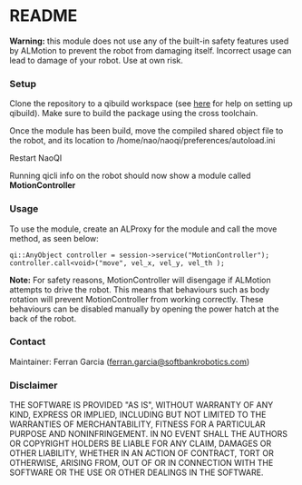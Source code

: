 # README #

**Warning:** this module does not use any of the built-in safety features used by ALMotion to prevent the robot from damaging itself. Incorrect usage can lead to damage of your robot. Use at own risk.

### Setup ###

Clone the repository to a qibuild workspace (see [here](http://doc.aldebaran.com/qibuild/beginner/getting_started.html) for help on setting up qibuild). Make sure to build the package using the cross toolchain.

Once the module has been build, move the compiled shared object file to the robot, and its location to /home/nao/naoqi/preferences/autoload.ini

Restart NaoQI

Running qicli info on the robot should now show a module called **MotionController**

### Usage ###

To use the module, create an ALProxy for the module and call the move method, as seen below:
```
qi::AnyObject controller = session->service("MotionController");
controller.call<void>("move", vel_x, vel_y, vel_th );
```

**Note:** For safety reasons, MotionController will disengage if ALMotion attempts to drive the robot. This means that behaviours such as body rotation will prevent MotionController from working correctly. These behaviours can be disabled manually by opening the power hatch at the back of the robot.


### Contact ###
Maintainer: Ferran Garcia (ferran.garcia@softbankrobotics.com)

### Disclaimer ###
THE SOFTWARE IS PROVIDED "AS IS", WITHOUT WARRANTY OF ANY KIND, EXPRESS OR IMPLIED, INCLUDING BUT NOT
LIMITED TO THE WARRANTIES OF MERCHANTABILITY, FITNESS FOR A PARTICULAR PURPOSE AND NONINFRINGEMENT. IN NO
EVENT SHALL THE AUTHORS OR COPYRIGHT HOLDERS BE LIABLE FOR ANY CLAIM, DAMAGES OR OTHER LIABILITY, WHETHER
IN AN ACTION OF CONTRACT, TORT OR OTHERWISE, ARISING FROM, OUT OF OR IN CONNECTION WITH THE SOFTWARE OR THE
USE OR OTHER DEALINGS IN THE SOFTWARE.
